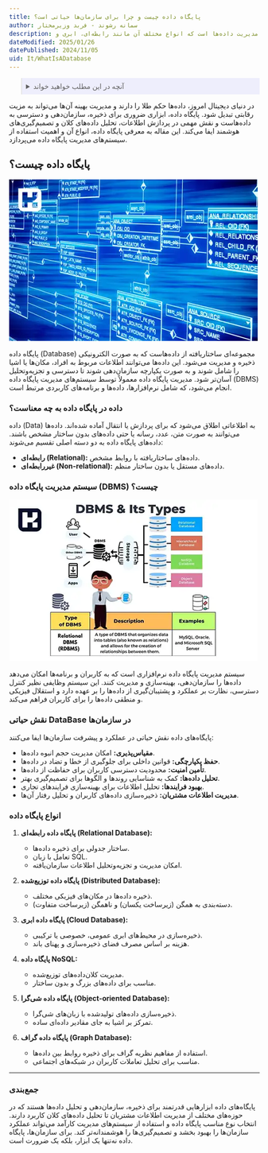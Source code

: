 ```yaml
---
title: پایگاه داده چیست و چرا برای سازمان‌ها حیاتی است؟
author: سمانه رشوند - فربد وزیرمختار
description: پایگاه داده ساختاری برای ذخیره و مدیریت داده‌ها است که انواع مختلف آن مانند رابطه‌ای، ابری و NoSQL نقش مهمی در تحلیل و تصمیم‌گیری سازمان‌ها دارند.
dateModified: 2025/01/26
datePublished: 2024/11/05
uid: It/WhatIsADatabase
---
```

<blockquote style="background-color:#eeeefc; padding:0.5rem">

<details>
  <summary>آنچه در این مطلب خواهید خواند</summary>
  <ul>
    <li>پایگاه داده چیست؟</li>
    <li>داده در پایگاه داده به چه معناست؟</li>
    <li>سیستم مدیریت پایگاه داده (DBMS) چیست؟</li>
    <li>نقش حیاتی DataBase در سازمان‌ها</li>
    <li>انواع پایگاه داده</li>
  </ul>
</details>
</blockquote>

در دنیای دیجیتال امروز، داده‌ها حکم طلا را دارند و مدیریت بهینه آن‌ها می‌تواند به مزیت رقابتی تبدیل شود. پایگاه داده، ابزاری ضروری برای ذخیره، سازمان‌دهی و دسترسی به داده‌هاست و نقش مهمی در پردازش اطلاعات، تحلیل داده‌های کلان و تصمیم‌گیری‌های هوشمند ایفا می‌کند. این مقاله به معرفی پایگاه داده، انواع آن و اهمیت استفاده از سیستم‌های مدیریت پایگاه داده می‌پردازد.

## پایگاه داده چیست؟

![پایگاه داده چیست؟](./Images/WhatIsDataBase.webp)

پایگاه داده (Database) مجموعه‌ای ساختاریافته از داده‌هاست که به صورت الکترونیکی ذخیره و مدیریت می‌شود. این داده‌ها می‌توانند اطلاعات مربوط به افراد، مکان‌ها یا اشیا را شامل شوند و به صورت یکپارچه سازمان‌دهی شوند تا دسترسی و تجزیه‌وتحلیل آسان‌تر شود. مدیریت پایگاه داده معمولاً توسط سیستم‌های مدیریت پایگاه داده (DBMS) انجام می‌شود، که شامل نرم‌افزارها، داده‌ها و برنامه‌های کاربردی مرتبط است.

### داده در پایگاه داده به چه معناست؟
داده (Data) به اطلاعاتی اطلاق می‌شود که برای پردازش یا انتقال آماده شده‌اند. داده‌ها می‌توانند به صورت متن، عدد، رسانه یا حتی داده‌های بدون ساختار مشخص باشند. داده‌های پایگاه داده به دو دسته اصلی تقسیم می‌شوند:  
- **رابطه‌ای (Relational):** داده‌های ساختاریافته با روابط مشخص.  
- **غیررابطه‌ای (Non-relational):** داده‌های مستقل یا بدون ساختار منظم.  

### سیستم مدیریت پایگاه داده (DBMS) چیست؟

![سیستم مدیریت پایگاه داده (DBMS) چیست؟](./Images/TypesOfDbms.webp)

سیستم مدیریت پایگاه داده نرم‌افزاری است که به کاربران و برنامه‌ها امکان می‌دهد داده‌ها را سازمان‌دهی، بهینه‌سازی و مدیریت کنند. این سیستم وظایفی نظیر کنترل دسترسی، نظارت بر عملکرد و پشتیبان‌گیری از داده‌ها را بر عهده دارد و استقلال فیزیکی و منطقی داده‌ها را برای کاربران فراهم می‌کند.

### نقش حیاتی DataBase در سازمان‌ها
پایگاه‌های داده نقش حیاتی در عملکرد و پیشرفت سازمان‌ها ایفا می‌کنند:  
- **مقیاس‌پذیری:** امکان مدیریت حجم انبوه داده‌ها.  
- **حفظ یکپارچگی:** قوانین داخلی برای جلوگیری از خطا و تضاد در داده‌ها.  
- **تأمین امنیت:** محدودیت دسترسی کاربران برای حفاظت از داده‌ها.  
- **تحلیل داده‌ها:** کمک به شناسایی روندها و الگوها برای تصمیم‌گیری بهتر.  
- **بهبود فرایندها:** تحلیل اطلاعات برای بهینه‌سازی فرایندهای تجاری.  
- **مدیریت اطلاعات مشتریان:** ذخیره‌سازی داده‌های کاربران و تحلیل رفتار آن‌ها.  


### انواع پایگاه داده

1. **پایگاه داده رابطه‌ای (Relational Database):**  
   - ساختار جدولی برای ذخیره داده‌ها.  
   - تعامل با زبان SQL.  
   - امکان مدیریت و تجزیه‌وتحلیل اطلاعات سازمان‌یافته.  

2. **پایگاه داده توزیع‌شده (Distributed Database):**  
   - ذخیره داده‌ها در مکان‌های فیزیکی مختلف.  
   - دسته‌بندی به همگن (زیرساخت یکسان) و ناهمگن (زیرساخت متفاوت).  

3. **پایگاه داده ابری (Cloud Database):**  
   - ذخیره‌سازی در محیط‌های ابری عمومی، خصوصی یا ترکیبی.  
   - هزینه بر اساس مصرف فضای ذخیره‌سازی و پهنای باند.  

4. **پایگاه داده NoSQL:**  
   - مدیریت کلان‌داده‌های توزیع‌شده.  
   - مناسب برای داده‌های بزرگ و بدون ساختار.  

5. **پایگاه داده شی‌گرا (Object-oriented Database):**  
   - ذخیره‌سازی داده‌های تولیدشده با زبان‌های شی‌گرا.  
   - تمرکز بر اشیا به جای مقادیر داده‌ای ساده.  

6. **پایگاه داده گراف (Graph Database):**  
   - استفاده از مفاهیم نظریه گراف برای ذخیره روابط بین داده‌ها.  
   - مناسب برای تحلیل تعاملات کاربران در شبکه‌های اجتماعی.  

---

### جمع‌بندی
پایگاه‌های داده ابزارهایی قدرتمند برای ذخیره، سازمان‌دهی و تحلیل داده‌ها هستند که در حوزه‌های مختلف از مدیریت اطلاعات مشتریان تا تحلیل داده‌های کلان کاربرد دارند. انتخاب نوع مناسب پایگاه داده و استفاده از سیستم‌های مدیریت کارآمد می‌تواند عملکرد سازمان‌ها را بهبود بخشد و تصمیم‌گیری‌ها را هوشمندانه‌تر کند. برای سازمان‌ها، پایگاه داده نه‌تنها یک ابزار، بلکه یک ضرورت است.